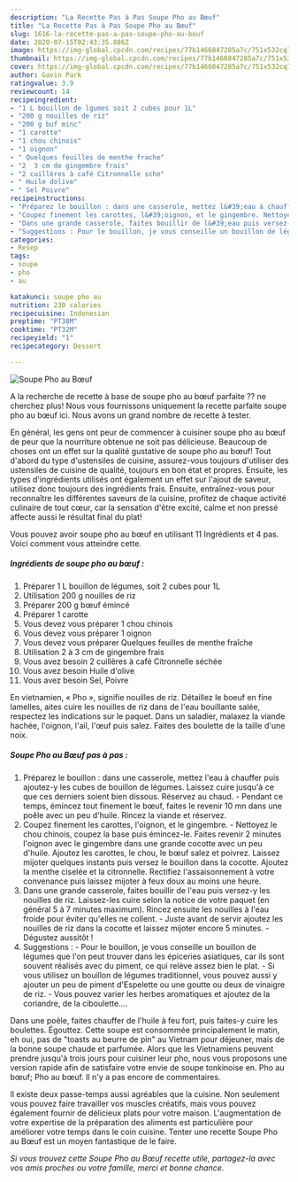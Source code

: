 ```yaml
---
description: "La Recette Pas à Pas Soupe Pho au Bœuf"
title: "La Recette Pas à Pas Soupe Pho au Bœuf"
slug: 1616-la-recette-pas-a-pas-soupe-pho-au-bouf
date: 2020-07-15T02:43:35.886Z
image: https://img-global.cpcdn.com/recipes/77b1466847285a7c/751x532cq70/soupe-pho-au-boeuf-photo-principale-de-la-recette.jpg
thumbnail: https://img-global.cpcdn.com/recipes/77b1466847285a7c/751x532cq70/soupe-pho-au-boeuf-photo-principale-de-la-recette.jpg
cover: https://img-global.cpcdn.com/recipes/77b1466847285a7c/751x532cq70/soupe-pho-au-boeuf-photo-principale-de-la-recette.jpg
author: Gavin Park
ratingvalue: 3.9
reviewcount: 14
recipeingredient:
- "1 L bouillon de lgumes soit 2 cubes pour 1L"
- "200 g nouilles de riz"
- "200 g buf minc"
- "1 carotte"
- "1 chou chinois"
- "1 oignon"
- " Quelques feuilles de menthe frache"
- "2  3 cm de gingembre frais"
- "2 cuillères à café Citronnelle sche"
- " Huile dolive"
- " Sel Poivre"
recipeinstructions:
- "Préparez le bouillon : dans une casserole, mettez l&#39;eau à chauffer puis ajoutez-y les cubes de bouillon de légumes. Laissez cuire jusqu&#39;à ce que ces derniers soient bien dissous. Réservez au chaud. Pendant ce temps, émincez tout finement le bœuf, faites le revenir 10 mn dans une poêle avec un peu d&#39;huile. Rincez la viande et réservez."
- "Coupez finement les carottes, l&#39;oignon, et le gingembre. Nettoyez le chou chinois, coupez la base puis émincez-le. Faites revenir 2 minutes l&#39;oignon avec le gingembre dans une grande cocotte avec un peu d&#39;huile. Ajoutez les carottes, le chou, le bœuf salez et poivrez. Laissez mijoter quelques instants puis versez le bouillon dans la cocotte. Ajoutez la menthe ciselée et la citronnelle. Rectifiez l&#39;assaisonnement à votre convenance puis laissez mijoter à feux doux au moins une heure."
- "Dans une grande casserole, faites bouillir de l&#39;eau puis versez-y les nouilles de riz. Laissez-les cuire selon la notice de votre paquet (en général 5 à 7 minutes maximum). Rincez ensuite les nouilles à l&#39;eau froide pour éviter qu&#39;elles ne collent. Juste avant de servir ajoutez les nouilles de riz dans la cocotte et laissez mijoter encore 5 minutes. Dégustez aussitôt !"
- "Suggestions : Pour le bouillon, je vous conseille un bouillon de légumes que l&#39;on peut trouver dans les épiceries asiatiques, car ils sont souvent réalisés avec du piment, ce qui relève assez bien le plat. Si vous utilisez un bouillon de légumes traditionnel, vous pouvez aussi y ajouter un peu de piment d&#39;Espelette ou une goutte ou deux de vinaigre de riz. Vous pouvez varier les herbes aromatiques et ajoutez de la coriandre, de la ciboulette…."
categories:
- Resep
tags:
- soupe
- pho
- au

katakunci: soupe pho au 
nutrition: 230 calories
recipecuisine: Indonesian
preptime: "PT38M"
cooktime: "PT32M"
recipeyield: "1"
recipecategory: Dessert

---
```



![Soupe Pho au Bœuf](https://img-global.cpcdn.com/recipes/77b1466847285a7c/751x532cq70/soupe-pho-au-boeuf-photo-principale-de-la-recette.jpg)

A la recherche de recette à base de soupe pho au bœuf parfaite ?? ne cherchez plus! Nous vous fournissons uniquement la recette parfaite soupe pho au bœuf ici. Nous avons un grand nombre de recette à tester.

En général, les gens ont peur de commencer à cuisiner soupe pho au bœuf de peur que la nourriture obtenue ne soit pas délicieuse. Beaucoup de choses ont un effet sur la qualité gustative de soupe pho au bœuf! Tout d'abord du type d'ustensiles de cuisine, assurez-vous toujours d'utiliser des ustensiles de cuisine de qualité, toujours en bon état et propres. Ensuite, les types d'ingrédients utilisés ont également un effet sur l'ajout de saveur, utilisez donc toujours des ingrédients frais. Ensuite, entraînez-vous pour reconnaître les différentes saveurs de la cuisine, profitez de chaque activité culinaire de tout cœur, car la sensation d'être excité, calme et non pressé affecte aussi le résultat final du plat!

<!--inarticleads1-->

Vous pouvez avoir soupe pho au bœuf en utilisant 11 Ingrédients et 4 pas. Voici comment vous atteindre cette.

##### Ingrédients de soupe pho au bœuf :

1. Préparer 1 L bouillon de légumes, soit 2 cubes pour 1L
1. Utilisation 200 g nouilles de riz
1. Préparer 200 g bœuf émincé
1. Préparer 1 carotte
1. Vous devez vous préparer 1 chou chinois
1. Vous devez vous préparer 1 oignon
1. Vous devez vous préparer  Quelques feuilles de menthe fraîche
1. Utilisation 2 à 3 cm de gingembre frais
1. Vous avez besoin 2 cuillères à café Citronnelle séchée
1. Vous avez besoin  Huile d&#39;olive
1. Vous avez besoin  Sel, Poivre


En vietnamien, « Pho », signifie nouilles de riz. Détaillez le boeuf en fine lamelles, aites cuire les nouilles de riz dans de l&#39;eau bouillante salée, respectez les indications sur le paquet. Dans un saladier, malaxez la viande hachée, l&#39;oignon, l&#39;ail, l&#39;œuf puis salez. Faites des boulette de la taille d&#39;une noix. 

<!--inarticleads2-->

##### Soupe Pho au Bœuf pas à pas :

1. Préparez le bouillon : dans une casserole, mettez l&#39;eau à chauffer puis ajoutez-y les cubes de bouillon de légumes. Laissez cuire jusqu&#39;à ce que ces derniers soient bien dissous. Réservez au chaud. - Pendant ce temps, émincez tout finement le bœuf, faites le revenir 10 mn dans une poêle avec un peu d&#39;huile. Rincez la viande et réservez.
1. Coupez finement les carottes, l&#39;oignon, et le gingembre. - Nettoyez le chou chinois, coupez la base puis émincez-le. Faites revenir 2 minutes l&#39;oignon avec le gingembre dans une grande cocotte avec un peu d&#39;huile. Ajoutez les carottes, le chou, le bœuf salez et poivrez. Laissez mijoter quelques instants puis versez le bouillon dans la cocotte. Ajoutez la menthe ciselée et la citronnelle. Rectifiez l&#39;assaisonnement à votre convenance puis laissez mijoter à feux doux au moins une heure.
1. Dans une grande casserole, faites bouillir de l&#39;eau puis versez-y les nouilles de riz. Laissez-les cuire selon la notice de votre paquet (en général 5 à 7 minutes maximum). Rincez ensuite les nouilles à l&#39;eau froide pour éviter qu&#39;elles ne collent. - Juste avant de servir ajoutez les nouilles de riz dans la cocotte et laissez mijoter encore 5 minutes. - Dégustez aussitôt !
1. Suggestions : - Pour le bouillon, je vous conseille un bouillon de légumes que l&#39;on peut trouver dans les épiceries asiatiques, car ils sont souvent réalisés avec du piment, ce qui relève assez bien le plat. - Si vous utilisez un bouillon de légumes traditionnel, vous pouvez aussi y ajouter un peu de piment d&#39;Espelette ou une goutte ou deux de vinaigre de riz. - Vous pouvez varier les herbes aromatiques et ajoutez de la coriandre, de la ciboulette….


Dans une poêle, faites chauffer de l&#39;huile à feu fort, puis faites-y cuire les boulettes. Égouttez. Cette soupe est consommée principalement le matin, eh oui, pas de &#34;toasts au beurre de pin&#34; au Vietnam pour déjeuner, mais de la bonne soupe chaude et parfumée. Alors que les Vietnamiens peuvent prendre jusqu&#39;à trois jours pour cuisiner leur pho, nous vous proposons une version rapide afin de satisfaire votre envie de soupe tonkinoise en. Pho au bœuf; Pho au bœuf. Il n&#39;y a pas encore de commentaires. 

<!--inarticleads1-->

<p>
Il existe deux passe-temps aussi agréables que la cuisine. Non seulement vous pouvez faire travailler vos muscles créatifs, mais vous pouvez également fournir de délicieux plats pour votre maison. L'augmentation de votre expertise de la préparation des aliments est particulière pour améliorer votre temps dans le coin cuisine. Tenter une recette Soupe Pho au Bœuf est un moyen fantastique de le faire.
</p>

<p>
<i>Si vous trouvez cette Soupe Pho au Bœuf recette utile, partagez-la avec vos amis proches ou votre famille, merci et bonne chance.</i>
</p>
